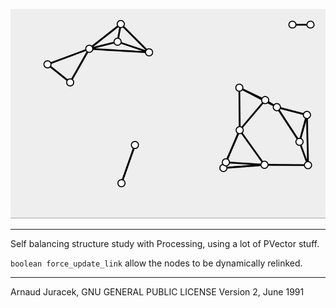 ![preview](preview.gif?raw=true "preview")

---
Self balancing structure study with Processing, using a lot of PVector stuff.

`boolean force_update_link` allow the nodes to be dynamically relinked.

---
Arnaud Juracek, GNU GENERAL PUBLIC LICENSE Version 2, June 1991
